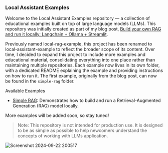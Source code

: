 ### Local Assistant Examples

Welcome to the Local Assistant Examples repository — a collection of educational examples built on top of large language models (LLMs). This repository was initially created as part of my blog post, [Build your own RAG and run it locally: Langchain + Ollama + Streamlit](https://blog.duy.dev/build-your-own-rag-and-run-them-locally/).

Previously named local-rag-example, this project has been renamed to local-assistant-example to reflect the broader scope of its content. Over time, I decided to expand this project to include more examples and educational material, consolidating everything into one place rather than maintaining multiple repositories. Each example now lives in its own folder, with a dedicated README explaining the example and providing instructions on how to run it. The first example, originally from the blog post, can now be found in the `simple-rag` folder.

Available Examples
- [Simple RAG](simple-rag): Demonstrates how to build and run a Retrieval-Augmented Generation (RAG) model locally.

More examples will be added soon, so stay tuned!

> Note: This repository is not intended for production use. It is designed to be as simple as possible to help newcomers understand the concepts of working with LLMs application.

![Screenshot 2024-09-22 200517](https://github.com/user-attachments/assets/0e83ff6a-fbcd-4b50-97bd-25abf85a81de)
